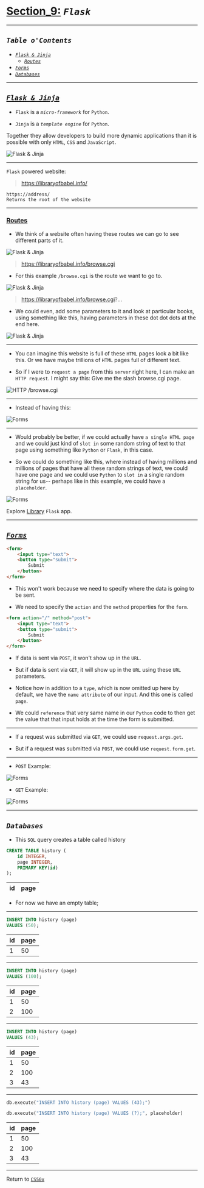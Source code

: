 # [Section_9:](/README.md) _`Flask`_

___

## _`Table o'Contents`_

* [_`Flask & Jinja`_](#flask--jinja)
    * [_`Routes`_](#routes)
* [_`Forms`_](#forms)
* [_`Databases`_](#databases)

___

## [_`Flask & Jinja`_](#table-ocontents)

* `Flask` is a _`micro-framework`_ for `Python`.

* `Jinja` is a _`template engine`_ for `Python`.

Together they allow developers to build more dynamic applications than it is possible with only `HTML`, `CSS` and `JavaScript`.

![Flask & Jinja](/IMG/Sect9/0.png)

___


`Flask` powered website:

> https://libraryofbabel.info/

```notes
https://address/ 
Returns the root of the website
```

___

### [Routes](#table-ocontents)

* We think of a website often having these routes we can go to see different parts of it.

![Flask & Jinja](/IMG/Sect9/1.png)

> https://libraryofbabel.info/browse.cgi

* For this example `/browse.cgi` is the route we want to go to.

![Flask & Jinja](/IMG/Sect9/2.png)

> https://libraryofbabel.info/browse.cgi?...

* We could even, add some parameters to it and look at particular books, using something like this, having parameters in these dot dot dots at the end here.

![Flask & Jinja](/IMG/Sect9/3.png)

___

* You can imagine this website is full of these `HTML` pages look a bit like this. Or we have maybe trillions of `HTML` pages full of different text.

* So if I were to `request a page` from this `server` right here, I can make an `HTTP request`. I might say this: Give me the slash browse.cgi page.

![HTTP /browse.cgi](/IMG/Sect9/4.png)

___

* Instead of having this:

![Forms](/IMG/Sect9/5.png)

___

* Would probably be better, if we could actually have `a single HTML page` and we could just kind of `slot in` some random string of text to that page using something like `Python` or `Flask`, in this case.

* So we could do something like this, where instead of having millions and millions of pages that have all these random strings of text, we could have one page and we could use `Python` to `slot in` a single random string for us-- perhaps like in this example, we could have a `placeholder`.

![Forms](/IMG/Sect9/6.png)

Explore [Library](/Code/Examples/sect9/library/) `Flask` app.
___

## [_`Forms`_](#table-ocontents)

```html
<form>
    <input type="text">
    <button type="submit">
        Submit
    </button>
</form>
```

* This won't work because we need to specify where the data is going to be sent.

* We need to specify the `action` and the `method` properties for the `form`.

```html
<form action="/" method="post">
    <input type="text">
    <button type="submit">
        Submit
    </button>
</form>
```

* If data is sent via `POST`, it won't show up in the `URL`.

* But if data is sent via `GET`, it will show up in the `URL` using these `URL` parameters.

* Notice how in addition to a `type`, which is now omitted up here by default, we have the `name attribute` of our input. And this one is called `page`. 

* We could `reference` that very same name in our `Python` code to then get the value that that input holds at the time the form is submitted.

___

* If a request was submitted via `GET`, we could use `request.args.get`.

* But if a request was submitted via `POST`, we could use `request.form.get`.

___

* `POST` Example:

![Forms](/IMG/Sect9/9.png)

* `GET` Example:

![Forms](/IMG/Sect9/10.png)

___

## _`Databases`_

* This `SQL` query creates a table called history

```sql
CREATE TABLE history ( 
    id INTEGER,
    page INTEGER, 
    PRIMARY KEY(id) 
);
```

id | page
--|--

* For now we have an empty table;

___

```sql
INSERT INTO history (page) 
VALUES (50);
```

id | page
--|--
1 | 50

___

```sql
INSERT INTO history (page) 
VALUES (100);
```

id | page
--|--
1 | 50
2 | 100

___

```sql
INSERT INTO history (page) 
VALUES (43);
```

id | page
--|--
1 | 50
2 | 100
3 | 43

___

```py
db.execute("INSERT INTO history (page) VALUES (43);")
```

```py
db.execute("INSERT INTO history (page) VALUES (?);", placeholder)
```

id | page
--|--
1 | 50
2 | 100
3 | 43

___

Return to [`CS50x`](/README.md)